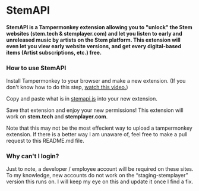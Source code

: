 # StemAPI

#### StemAPI is a Tampermonkey extension allowing you to "unlock" the Stem websites (stem.tech & stemplayer.com) and let you listen to early and unreleased music by artists on the Stem platform. This extension will even let you view early website versions, and get every digital-based items (Artist subscriptions, etc.) free.

### How to use StemAPI
Install Tampermonkey to your browser and make a new extension. (If you don't know how to do this step, [watch this video.](https://www.youtube.com/watch?v=8tyjJD65zws))

Copy and paste what is in [stemapi.js](https://github.com/Untitled-360/StemAPI/blob/main/stemapi.js) into your new extension.

Save that extension and enjoy your new permissions! This extension will work on **stem.tech** and **stemplayer.com**.

Note that this may not be the most effecient way to upload a tampermonkey extension. If there is a better way I am unaware of, feel free to make a pull request to this README.md file.

### Why can't I login?
Just to note, a developer / employee account will be required on these sites. To my knowledge, new accounts do not work on the “staging-stemplayer” version this runs on. I will keep my eye on this and update it once I find a fix.
